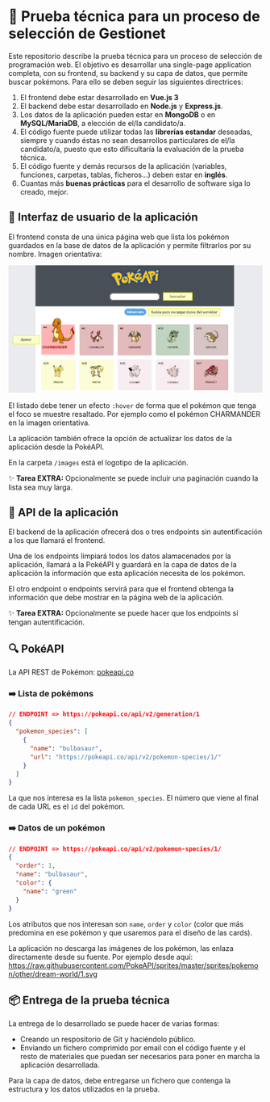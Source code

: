 # 🎯 Prueba técnica para un proceso de selección de Gestionet

Este repositorio describe la prueba técnica para un proceso de selección de programación web. El objetivo es desarrollar una single-page application completa, con su frontend, su backend y su capa de datos, que permite buscar pokémons. Para ello se deben seguir las siguientes directrices:

1. El frontend debe estar desarrollado en **Vue.js 3**
1. El backend debe estar desarrollado en **Node.js** y **Express.js**.
1. Los datos de la aplicación pueden estar en **MongoDB** o en **MySQL/MariaDB**, a elección de el/la candidato/a.
1. El código fuente puede utilizar todas las **librerías estandar** deseadas, siempre y cuando éstas no sean desarrollos particulares de el/la candidato/a, puesto que esto dificultaría la evaluación de la prueba técnica.
1. El código fuente y demás recursos de la aplicación (variables, funciones, carpetas, tablas, ficheros...) deben estar en **inglés**.
1. Cuantas más **buenas prácticas** para el desarrollo de software siga lo creado, mejor.

## 🎨 Interfaz de usuario de la aplicación

El frontend consta de una única página web que lista los pokémon guardados en la base de datos de la aplicación y permite filtrarlos por su nombre. Imagen orientativa:

![](/images/design.jpg)

El listado debe tener un efecto `:hover` de forma que el pokémon que tenga el foco se muestre resaltado. Por ejemplo como el pokémon CHARMANDER en la imagen orientativa.

La aplicación también ofrece la opción de actualizar los datos de la aplicación desde la PokéAPI.

En la carpeta `/images` está el logotipo de la aplicación.

✨ **Tarea EXTRA:** Opcionalmente se puede incluir una paginación cuando la lista sea muy larga.

## 📝 API de la aplicación

El backend de la aplicación ofrecerá dos o tres endpoints sin autentificación a los que llamará el frontend.

Una de los endpoints limpiará todos los datos alamacenados por la aplicación, llamará a la PokéAPI y guardará en la capa de datos de la aplicación la información que esta aplicación necesita de los pokémon.

El otro endpoint o endpoints servirá para que el frontend obtenga la información que debe mostrar en la página web de la aplicación.

✨ **Tarea EXTRA:** Opcionalmente se puede hacer que los endpoints sí tengan autentificación.

## 🔍 PokéAPI

La API REST de Pokémon: [pokeapi.co](https://pokeapi.co/)

### ➡️ Lista de pokémons

```json
// ENDPOINT => https://pokeapi.co/api/v2/generation/1
{
  "pokemon_species": [
    {
      "name": "bulbasaur",
      "url": "https://pokeapi.co/api/v2/pokemon-species/1/"
    }
  ]
}
```
La que nos interesa es la lista `pokemon_species`. El número que viene al final de cada URL es el `id` del pokémon.

### ➡️ Datos de un pokémon

```json
// ENDPOINT => https://pokeapi.co/api/v2/pokemon-species/1/
{
  "order": 1,
  "name": "bulbasaur",
  "color": {
    "name": "green"
  }
}
```
Los atributos que nos interesan son `name`, `order` y `color` (color que más predomina en ese pokémon y que usaremos para el diseño de las cards).

La aplicación no descarga las imágenes de los pokémon, las enlaza directamente desde su fuente. Por ejemplo desde aquí: https://raw.githubusercontent.com/PokeAPI/sprites/master/sprites/pokemon/other/dream-world/1.svg

## 📦 Entrega de la prueba técnica

La entrega de lo desarrollado se puede hacer de varias formas:

* Creando un respositorio de Git y haciéndolo público.
* Enviando un fichero comprimido por email con el código fuente y el resto de materiales que puedan ser necesarios para poner en marcha la aplicación desarrollada.

Para la capa de datos, debe entregarse un fichero que contenga la estructura y los datos utilizados en la prueba.
